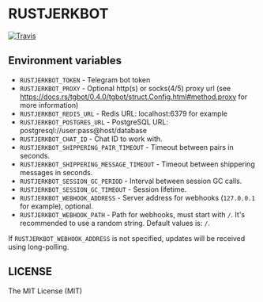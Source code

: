 # RUSTJERKBOT

[![Travis](https://img.shields.io/travis/rossnomann/rustjerkbot.svg?style=flat-square)](https://travis-ci.org/rossnomann/rustjerkbot)

## Environment variables

- `RUSTJERKBOT_TOKEN` - Telegram bot token
- `RUSTJERKBOT_PROXY` - Optional http(s) or socks(4/5) proxy url
                        (see https://docs.rs/tgbot/0.4.0/tgbot/struct.Config.html#method.proxy for more information)
- `RUSTJERKBOT_REDIS_URL` - Redis URL: localhost:6379 for example
- `RUSTJERKBOT_POSTGRES_URL` - PostgreSQL URL: postgresql://user:pass@host/database
- `RUSTJERKBOT_CHAT_ID` - Chat ID to work with.
- `RUSTJERKBOT_SHIPPERING_PAIR_TIMEOUT` - Timeout between pairs in seconds.
- `RUSTJERKBOT_SHIPPERING_MESSAGE_TIMEOUT` - Timeout between shippering messages in seconds.
- `RUSTJERKBOT_SESSION_GC_PERIOD` - Interval between session GC calls.
- `RUSTJERKBOT_SESSION_GC_TIMEOUT` - Session lifetime.
- `RUSTJERKBOT_WEBHOOK_ADDRESS` - Server address for webhooks (`127.0.0.1` for example), optional.
- `RUSTJERKBOT_WEBHOOK_PATH` - Path for webhooks, must start with `/`. It's recommended to use a random string. Default values is: `/`.

If `RUSTJERKBOT_WEBHOOK_ADDRESS` is not specified, updates will be received using long-polling.

## LICENSE

The MIT License (MIT)
